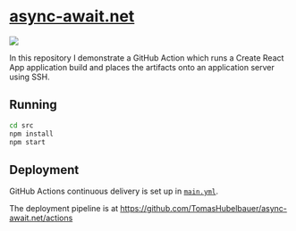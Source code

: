 # [async-await.net](http://async-await.net)

![](https://github.com/tomashubelbauer/async-await.net/workflows/cd/badge.svg)

In this repository I demonstrate a GitHub Action which runs a Create React App
application build and places the artifacts onto an application server using SSH.

## Running

```sh
cd src
npm install
npm start
```

## Deployment

GitHub Actions continuous delivery is set up in
[`main.yml`](.github/workflows/mail.yml).

The deployment pipeline is at
https://github.com/TomasHubelbauer/async-await.net/actions
